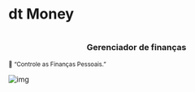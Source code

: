 
  
<p align="center">
<h1>dt Money<h1/>
</p>
<h3 align="center">Gerenciador de finanças</h3>

<small align="center">:thought_balloon: “Controle as Finanças Pessoais.”</small><br/>

![img](https://user-images.githubusercontent.com/60069130/140622983-36dd0a0c-97f1-4390-bb1c-a9aa893f6b3f.png)

